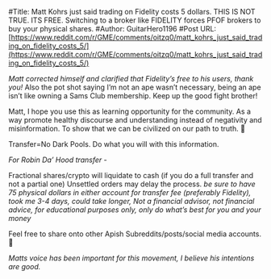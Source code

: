 #Title: Matt Kohrs just said trading on Fidelity costs 5 dollars. THIS IS NOT TRUE. ITS FREE. Switching to a broker like FIDELITY forces PFOF brokers to buy your physical shares.
#Author: GuitarHero1196
#Post URL: [https://www.reddit.com/r/GME/comments/oitzq0/matt_kohrs_just_said_trading_on_fidelity_costs_5/](https://www.reddit.com/r/GME/comments/oitzq0/matt_kohrs_just_said_trading_on_fidelity_costs_5/)


*Matt corrected himself and clarified that Fidelity’s free to his users, thank you!*
Also the pot shot saying I’m not an ape wasn’t necessary, being an ape isn’t like owning a Sams Club membership. Keep up the good fight brother!

Matt, I hope you use this as learning opportunity for the community. As a way promote healthy discourse and understanding instead of negativity and misinformation. To show that we can be civilized on our path to truth. 🚀 

Transfer=No Dark Pools.
Do what you will with this information.

*For Robin Da’ Hood transfer* -

Fractional shares/crypto will liquidate to cash (if you do a full transfer and not a partial one) Unsettled orders may delay the process.
*be sure to have 75 physical dollars in either account for transfer fee (preferably Fidelity),*
*took me 3-4 days, could take longer, 
Not a financial advisor, not financial advice, for educational purposes only, only do what’s best for you and your money*

Feel free to share onto other Apish Subreddits/posts/social media accounts. 🦧

*Matts voice has been important for this movement, I believe his intentions are good.*